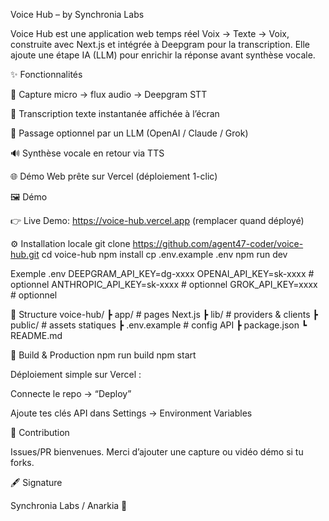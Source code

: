 Voice Hub – by Synchronia Labs






Voice Hub est une application web temps réel Voix → Texte → Voix, construite avec Next.js et intégrée à Deepgram pour la transcription. Elle ajoute une étape IA (LLM) pour enrichir la réponse avant synthèse vocale.

✨ Fonctionnalités

🎤 Capture micro → flux audio → Deepgram STT

📝 Transcription texte instantanée affichée à l’écran

🤖 Passage optionnel par un LLM (OpenAI / Claude / Grok)

🔊 Synthèse vocale en retour via TTS

🌐 Démo Web prête sur Vercel (déploiement 1-clic)

🖼️ Démo

👉 Live Demo: https://voice-hub.vercel.app
 (remplacer quand déployé)


⚙️ Installation locale
git clone https://github.com/agent47-coder/voice-hub.git
cd voice-hub
npm install
cp .env.example .env
npm run dev

Exemple .env
DEEPGRAM_API_KEY=dg-xxxx
OPENAI_API_KEY=sk-xxxx       # optionnel
ANTHROPIC_API_KEY=sk-xxxx    # optionnel
GROK_API_KEY=xxxx            # optionnel

📂 Structure
voice-hub/
 ┣ app/           # pages Next.js
 ┣ lib/           # providers & clients
 ┣ public/        # assets statiques
 ┣ .env.example   # config API
 ┣ package.json
 ┗ README.md

🚀 Build & Production
npm run build
npm start


Déploiement simple sur Vercel :

Connecte le repo → “Deploy”

Ajoute tes clés API dans Settings → Environment Variables

🤝 Contribution

Issues/PR bienvenues.
Merci d’ajouter une capture ou vidéo démo si tu forks.

🖋️ Signature

Synchronia Labs / Anarkia 💚
